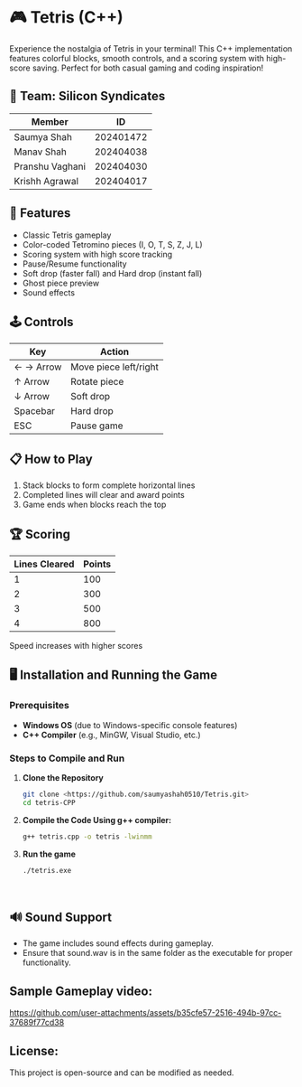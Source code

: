 # 🎮 Tetris (C++)
Experience the nostalgia of Tetris in your terminal! This C++ implementation features colorful blocks, smooth controls, and a scoring system with high-score saving. Perfect for both casual gaming and coding inspiration!

## 👥 Team: Silicon Syndicates
| Member            | ID       |
|-------------------|----------|
| Saumya Shah       | 202401472|
| Manav Shah        | 202404038|
| Pranshu Vaghani   | 202404030|
| Krishh Agrawal    | 202404017|

## 🚀 Features
- Classic Tetris gameplay
- Color-coded Tetromino pieces (I, O, T, S, Z, J, L)
- Scoring system with high score tracking
- Pause/Resume functionality
- Soft drop (faster fall) and Hard drop (instant fall)
- Ghost piece preview
- Sound effects

## 🕹️ Controls
| Key          | Action                  |
|--------------|-------------------------|
| ← → Arrow    | Move piece left/right   |
| ↑ Arrow      | Rotate piece            |
| ↓ Arrow      | Soft drop               |
| Spacebar     | Hard drop               |
| ESC          | Pause game              |

## 📋 How to Play
1. Stack blocks to form complete horizontal lines
2. Completed lines will clear and award points
3. Game ends when blocks reach the top

## 🏆 Scoring
| Lines Cleared | Points |
|---------------|--------|
| 1             | 100    |
| 2             | 300    |
| 3             | 500    |
| 4             | 800    |

Speed increases with higher scores

## 🖥️ Installation and Running the Game
### Prerequisites
- **Windows OS** (due to Windows-specific console features)
- **C++ Compiler** (e.g., MinGW, Visual Studio, etc.)

### Steps to Compile and Run
1. **Clone the Repository**
   ```bash
   git clone <https://github.com/saumyashah0510/Tetris.git>
   cd tetris-CPP

2. **Compile the Code Using g++ compiler:**
    ```bash
    g++ tetris.cpp -o tetris -lwinmm

3. **Run the game**
    ```bash
    ./tetris.exe

<br>

## 🔊 Sound Support
- The game includes sound effects during gameplay.
- Ensure that sound.wav is in the same folder as the executable for proper functionality.

## Sample Gameplay video:


https://github.com/user-attachments/assets/b35cfe57-2516-494b-97cc-37689f77cd38



## License:
This project is open-source and can be modified as needed.
